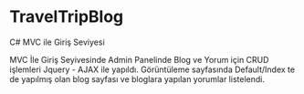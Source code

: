 # TravelTripBlog
C# MVC ile Giriş Seviyesi

MVC İle Giriş Seyivesinde Admin Panelinde Blog ve Yorum için CRUD işlemleri Jquery - AJAX ile yapıldı.
Görüntüleme sayfasında Default/Index te de yapılmış olan blog sayfası ve bloglara yapılan yorumlar listelendi.


